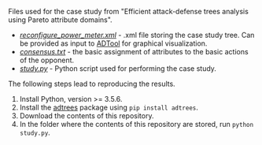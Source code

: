 Files used for the case study from "Efficient attack-defense trees analysis using Pareto attribute domains".
* [*reconfigure_power_meter.xml*](./reconfigure_power_meter.xml) - .xml file storing the case study tree. Can be provided as input to [ADTool](https://satoss.uni.lu/members/piotr/adtool/) for graphical visualization.
* [*consensus.txt*](./consensus.txt) - the basic assignment of attributes to the basic actions of the opponent.
* [*study.py*](./study.py) - Python script used for performing the case study.

The following steps lead to reproducing the results.

1. Install Python, version >= 3.5.6.
2. Install the [adtrees](https://github.com/wwidel/adtrees) package using `pip install adtrees`.
3. Download the contents of this repository.
4. In the folder where the contents of this repository are stored, run `python study.py`.
